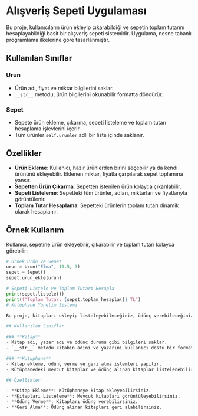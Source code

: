 # Alışveriş Sepeti Uygulaması

Bu proje, kullanıcıların ürün ekleyip çıkarabildiği ve sepetin toplam tutarını hesaplayabildiği basit bir alışveriş sepeti sistemidir. Uygulama, nesne tabanlı programlama ilkelerine göre tasarlanmıştır.

## Kullanılan Sınıflar

### **Urun**
- Ürün adı, fiyat ve miktar bilgilerini saklar.
- `__str__` metodu, ürün bilgilerini okunabilir formatta döndürür.

### **Sepet**
- Sepete ürün ekleme, çıkarma, sepeti listeleme ve toplam tutarı hesaplama işlevlerini içerir.
- Tüm ürünler `self.urunler` adlı bir liste içinde saklanır.

## Özellikler

- **Ürün Ekleme**: Kullanıcı, hazır ürünlerden birini seçebilir ya da kendi ürününü ekleyebilir. Eklenen miktar, fiyatla çarpılarak sepet toplamına yansır.
- **Sepetten Ürün Çıkarma**: Sepetten istenilen ürün kolayca çıkarılabilir.
- **Sepeti Listeleme**: Sepetteki tüm ürünler, adları, miktarları ve fiyatlarıyla görüntülenir.
- **Toplam Tutar Hesaplama**: Sepetteki ürünlerin toplam tutarı dinamik olarak hesaplanır.

## Örnek Kullanım

Kullanıcı, sepetine ürün ekleyebilir, çıkarabilir ve toplam tutarı kolayca görebilir:

```python
# Örnek Ürün ve Sepet
urun = Urun("Elma", 10.5, 3)
sepet = Sepet()
sepet.urun_ekle(urun)

# Sepeti Listele ve Toplam Tutarı Hesapla
print(sepet.listele())
print(f"Toplam Tutar: {sepet.toplam_hesapla()} TL")
# Kütüphane Yönetim Sistemi

Bu proje, kitapları ekleyip listeleyebileceğiniz, ödünç verebileceğiniz ve geri alabileceğiniz basit bir kütüphane yönetim sistemini modellemektedir.

## Kullanılan Sınıflar

### **Kitap**
- Kitap adı, yazar adı ve ödünç durumu gibi bilgileri saklar.
- `__str__` metodu kitabın adını ve yazarını kullanıcı dostu bir formatta gösterir.

### **Kutuphane**
- Kitap ekleme, ödünç verme ve geri alma işlemleri yapılır.
- Kütüphanedeki mevcut kitaplar ve ödünç alınan kitaplar listelenebilir.

## Özellikler

- **Kitap Ekleme**: Kütüphaneye kitap ekleyebilirsiniz.
- **Kitapları Listeleme**: Mevcut kitapları görüntüleyebilirsiniz.
- **Ödünç Verme**: Kitapları ödünç verebilirsiniz.
- **Geri Alma**: Ödünç alınan kitapları geri alabilirsiniz.
